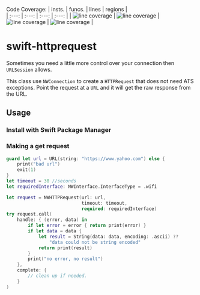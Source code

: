 Code Coverage:
| insts. | funcs. | lines | regions |  
| :---: | :---: | :---: | :---: |
| ![line coverage](https://gist.githubusercontent.com/popmedic/91a7a42d5a8b205ed4d4da6553969aa7/raw/swift-httprequesting-instantiations-coverage.svg) | ![line coverage](https://gist.githubusercontent.com/popmedic/66bf591f9bf0903867893afad30b8b2c/raw/swift-httprequesting-functions-coverage.svg) | ![line coverage](https://gist.githubusercontent.com/popmedic/85d803a29268ce9ae5a6e59f3d8f7882/raw/swift-httprequesting-lines-coverage.svg) | ![line coverage](https://gist.githubusercontent.com/popmedic/ac14c03f4beef83001796db0c3a4c112/raw/swift-httprequesting-regions-coverage.svg) |
# swift-httprequest

Sometimes you need a little more control over your connection then `URLSession` allows.

This class use `NWConnection` to create a `HTTPRequest` that does not need ATS exceptions. 
Point the request at a `URL` and it will get the raw response from the URL.  

## Usage

### Install with Swift Package Manager

### Making a get request

```swift
guard let url = URL(string: "https://www.yahoo.com") else {
	print("bad url")
	exit(1)
}
let timeout = 30 //seconds
let requiredInterface: NWInterface.InterfaceType = .wifi

let request = NWHTTPRequest(url: url,
                            timeout: timeout,
                            required: requiredInterface)
try request.call(
    handle: { (error, data) in
        if let error = error { return print(error) }
        if let data = data {
            let result = String(data: data, encoding: .ascii) ??
                "data could not be string encoded"
            return print(result)
        }
        print("no error, no result")
    },
    complete: {
        // clean up if needed.
    }
)
```
